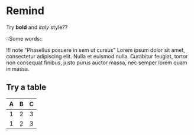 # Remind





Try **bold** and _italy_ style??

::Some words::

!!! note "Phasellus posuere in sem ut cursus"
    Lorem ipsum dolor sit amet, consectetur adipiscing elit. Nulla et euismod
    nulla. Curabitur feugiat, tortor non consequat finibus, justo purus auctor
    massa, nec semper lorem quam in massa.

## Try a table

|A|B|C|
|:--:|:--:|:--:|
|1|2|3|
|1|2|3|


